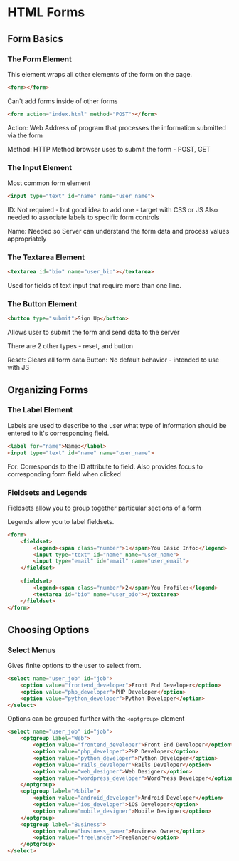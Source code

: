 # HTML Forms

## Form Basics

### The Form Element

This element wraps all other elements of the form on the page.

```html
<form></form>
```

Can't add forms inside of other forms

```html
<form action="index.html" method="POST"></form>
```

Action: Web Address of program that processes the information submitted via the form

Method: HTTP Method browser uses to submit the form - POST, GET

### The Input Element

Most common form element

```html
<input type="text" id="name" name="user_name">
```

ID: Not required - but good idea to add one - target with CSS or JS
Also needed to associate labels to specific form controls

Name: Needed so Server can understand the form data and process values appropriately

### The Textarea Element

```html
<textarea id="bio" name="user_bio"></textarea>
```

Used for fields of text input that require more than one line.

### The Button Element

```html
<button type="submit">Sign Up</button>
```

Allows user to submit the form and send data to the server

There are 2 other types - reset, and button

Reset: Clears all form data
Button: No default behavior - intended to use with JS

## Organizing Forms

### The Label Element

Labels are used to describe to the user what type of information should be entered
to it's corresponding field.

```html
<label for="name">Name:</label>
<input type="text" id="name" name="user_name">
```

For: Corresponds to the ID attribute to field. Also provides focus to corresponding
form field when clicked

### Fieldsets and Legends

Fieldsets allow you to group together particular sections of a form

Legends allow you to label fieldsets.

```html
<form>
    <fieldset>
        <legend><span class="number">1</span>You Basic Info:</legend>
        <input type="text" id="name" name="user_name">
        <input type="email" id="email" name="user_email">
    </fieldset>
    
    <fieldset>
        <legend><span class="number">2</span>You Profile:</legend>
        <textarea id="bio" name="user_bio"></textarea>
    </fieldset>
</form>
```

## Choosing Options

### Select Menus

Gives finite options to the user to select from.

```html
<select name="user_job" id="job">
    <option value="frontend_developer">Front End Developer</option>
    <option value="php_developer">PHP Developer</option>
    <option value="python_developer">Python Developer</option>
</select>
```

Options can be grouped further with the ```<optgroup>``` element

```html
<select name="user_job" id="job">
    <optgroup label="Web">
        <option value="frontend_developer">Front End Developer</option>
        <option value="php_developer">PHP Developer</option>
        <option value="python_developer">Python Developer</option>
        <option value="rails_developer">Rails Developer</option>
        <option value="web_designer">Web Designer</option>
        <option value="wordpress_developer">WordPress Developer</option>
    </optgroup>
    <optgroup label="Mobile">
        <option value="android_developer">Android Developer</option>
        <option value="ios_developer">iOS Developer</option>
        <option value="mobile_designer">Mobile Designer</option>
    </optgroup>
    <optgroup label="Business">
        <option value="business_owner">Business Owner</option>
        <option value="freelancer">Freelancer</option>
    </optgroup>
</select>
```